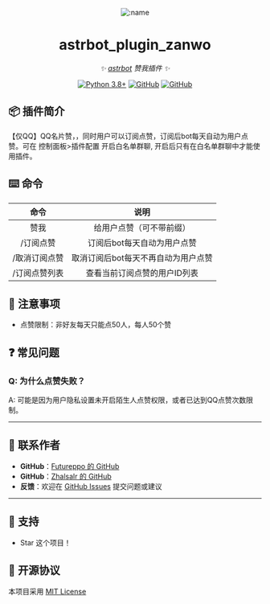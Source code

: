 </div>

<div align="center">

![:name](https://count.getloli.com/@astrbot_plugin_zanwo?name=astrbot_plugin_zanwo&theme=minecraft&padding=7&offset=0&align=top&scale=1&pixelated=1&darkmode=auto)

# astrbot_plugin_zanwo

_✨ [astrbot](https://github.com/AstrBotDevs/AstrBot) 赞我插件 ✨_

[![Python 3.8+](https://img.shields.io/badge/Python-3.8%2B-blue.svg)](https://www.python.org/)
[![GitHub](https://img.shields.io/badge/作者-Futureppo-blue)](https://github.com/Futureppo)
[![GitHub](https://img.shields.io/badge/作者-Zhalslar-blue)](https://github.com/Zhalslar)

</div>

## 📦 插件简介

【仅QQ】QQ名片赞，，同时用户可以订阅点赞，订阅后bot每天自动为用户点赞。可在 控制面板>插件配置 开启白名单群聊, 开启后只有在白名单群聊中才能使用插件。

## ⌨️ 命令

|     命令      |      说明        |
|:-------------:|:------------------------------------:|
|     赞我       | 给用户点赞（可不带前缀）  |
| /订阅点赞      | 订阅后bot每天自动为用户点赞    |
| /取消订阅点赞   | 取消订阅后bot每天不再自动为用户点赞 |
| /订阅点赞列表   | 查看当前订阅点赞的用户ID列表 |

## 📌 注意事项

- 点赞限制：非好友每天只能点50人，每人50个赞
## ❓ 常见问题

### Q: 为什么点赞失败？
A: 可能是因为用户隐私设置未开启陌生人点赞权限，或者已达到QQ点赞次数限制。

---

## 🐔 联系作者

- **GitHub**：[Futureppo 的 GitHub](https://github.com/Futureppo)
- **GitHub**：[Zhalsalr 的 GitHub](https://github.com/Zhalsalr)
- **反馈**：欢迎在 [GitHub Issues](https://github.com/Futureppo/astrbot_plugin_zanwo/issues) 提交问题或建议

---

## 🌟 支持

- Star 这个项目！

## 📜 开源协议

本项目采用 [MIT License](LICENSE)
